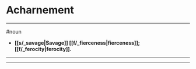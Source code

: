 # Acharnement
---
#noun
- **[[s/_savage|Savage]] [[f/_fierceness|fierceness]]; [[f/_ferocity|ferocity]].**
---
---
